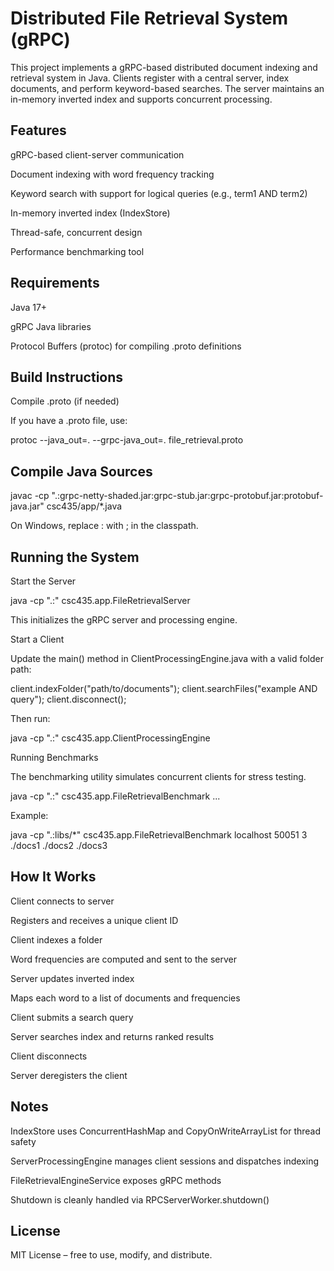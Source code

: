 # Distributed File Retrieval System (gRPC)

This project implements a gRPC-based distributed document indexing and retrieval system in Java. Clients register with a central server, index documents, and perform keyword-based searches. The server maintains an in-memory inverted index and supports concurrent processing.

## Features

gRPC-based client-server communication

Document indexing with word frequency tracking

Keyword search with support for logical queries (e.g., term1 AND term2)

In-memory inverted index (IndexStore)

Thread-safe, concurrent design

Performance benchmarking tool

## Requirements

Java 17+

gRPC Java libraries

Protocol Buffers (protoc) for compiling .proto definitions

## Build Instructions

Compile .proto (if needed)

If you have a .proto file, use:

protoc --java_out=. --grpc-java_out=. file_retrieval.proto

## Compile Java Sources

javac -cp ".:grpc-netty-shaded.jar:grpc-stub.jar:grpc-protobuf.jar:protobuf-java.jar" csc435/app/*.java

On Windows, replace : with ; in the classpath.

## Running the System

Start the Server

java -cp ".:<your-classpath>" csc435.app.FileRetrievalServer <PORT>

This initializes the gRPC server and processing engine.

Start a Client

Update the main() method in ClientProcessingEngine.java with a valid folder path:

client.indexFolder("path/to/documents");
client.searchFiles("example AND query");
client.disconnect();

Then run:

java -cp ".:<your-classpath>" csc435.app.ClientProcessingEngine <SERVER IP> <PORT>

Running Benchmarks

The benchmarking utility simulates concurrent clients for stress testing.

java -cp ".:<your-classpath>" csc435.app.FileRetrievalBenchmark <serverIP> <serverPort> <numClients> <folder1> <folder2> ...

Example:

java -cp ".:libs/*" csc435.app.FileRetrievalBenchmark localhost 50051 3 ./docs1 ./docs2 ./docs3

## How It Works

Client connects to server

Registers and receives a unique client ID

Client indexes a folder

Word frequencies are computed and sent to the server

Server updates inverted index

Maps each word to a list of documents and frequencies

Client submits a search query

Server searches index and returns ranked results

Client disconnects

Server deregisters the client

## Notes

IndexStore uses ConcurrentHashMap and CopyOnWriteArrayList for thread safety

ServerProcessingEngine manages client sessions and dispatches indexing

FileRetrievalEngineService exposes gRPC methods

Shutdown is cleanly handled via RPCServerWorker.shutdown()

## License

MIT License – free to use, modify, and distribute.

